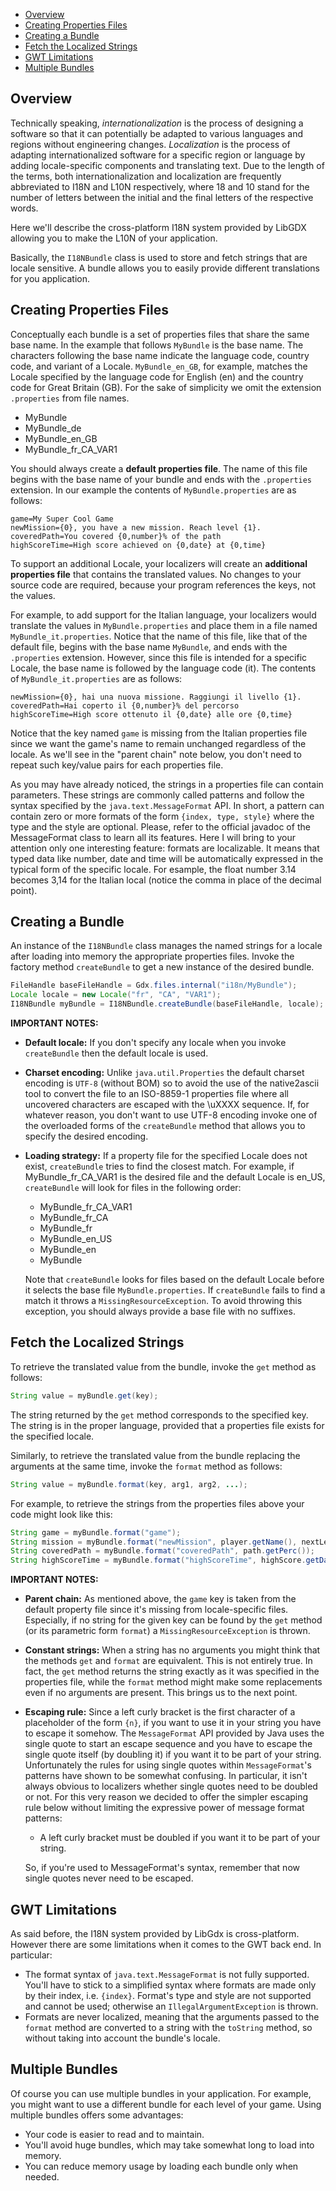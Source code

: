  * [Overview](#overview)
 * [Creating Properties Files](#creating-properties-files)
 * [Creating a Bundle](#creating-a-bundle)
 * [Fetch the Localized Strings](#fetch-the-localized-strings)
 * [GWT Limitations](#gwt-limitations)
 * [Multiple Bundles](#multiple-bundles)

## Overview ##

Technically speaking, _internationalization_ is the process of designing a software so that it can potentially be adapted to various languages and regions without engineering changes.
 _Localization_ is the process of adapting internationalized software for a specific region or language by adding locale-specific components and translating text.
Due to the length of the terms, both internationalization and localization are frequently abbreviated to I18N and L10N respectively, where 18 and 10 stand for the number of letters between the initial and the final letters of the respective words.

Here we'll describe the cross-platform I18N system provided by LibGDX allowing you to make the L10N of your application.

Basically, the `I18NBundle` class is used to store and fetch strings that are locale sensitive. A bundle allows you to easily provide different translations for you application.


## Creating Properties Files ##

Conceptually each bundle is a set of properties files that share the same base name. In the example that follows `MyBundle` is the base name. The characters following the base name indicate the language code, country code, and variant of a Locale. `MyBundle_en_GB`, for example, matches the Locale specified by the language code for English (en) and the country code for Great Britain (GB).
For the sake of simplicity we omit the extension `.properties` from file names.

* MyBundle
* MyBundle_de
* MyBundle_en_GB
* MyBundle_fr_CA_VAR1

You should always create a **default properties file**. The name of this file begins with the base name of your bundle and ends with the `.properties` extension. In our example the contents of `MyBundle.properties` are as follows:
````
game=My Super Cool Game
newMission={0}, you have a new mission. Reach level {1}.
coveredPath=You covered {0,number}% of the path
highScoreTime=High score achieved on {0,date} at {0,time}
````

To support an additional Locale, your localizers will create an **additional properties file** that contains the translated values. No changes to your source code are required, because your program references the keys, not the values.

For example, to add support for the Italian language, your localizers would translate the values in `MyBundle.properties` and place them in a file named `MyBundle_it.properties`. Notice that the name of this file, like that of the default file, begins with the base name `MyBundle`, and ends with the `.properties` extension. However, since this file is intended for a specific Locale, the base name is followed by the language code (it). The contents of `MyBundle_it.properties` are as follows:

````
newMission={0}, hai una nuova missione. Raggiungi il livello {1}.
coveredPath=Hai coperto il {0,number}% del percorso
highScoreTime=High score ottenuto il {0,date} alle ore {0,time}
````
Notice that the key named `game` is missing from the Italian properties file since we want the game's name to remain unchanged regardless of the locale. As we'll see in the "parent chain" note below, you don't need to repeat such key/value pairs for each properties file.

As you may have already noticed, the strings in a properties file can contain parameters. These strings are commonly called patterns and follow the syntax specified by the `java.text.MessageFormat` API.
In short, a pattern can contain zero or more formats of the form `{index, type, style}` where the type and the style are optional.
Please, refer to the official javadoc of the MessageFormat class to learn all its features. 
Here I will bring to your attention only one interesting feature: formats are localizable. It means that typed data like number, date and time will be automatically expressed in the typical form of the specific locale. For esample, the float number 3.14 becomes 3,14 for the Italian local (notice the comma in place of the decimal point).


## Creating a Bundle ##

An instance of the `I18NBundle` class manages the named strings for a locale after loading into memory the appropriate properties files.
Invoke the factory method `createBundle` to get a new instance of the desired bundle.
````java
FileHandle baseFileHandle = Gdx.files.internal("i18n/MyBundle");
Locale locale = new Locale("fr", "CA", "VAR1");
I18NBundle myBundle = I18NBundle.createBundle(baseFileHandle, locale);
````
**IMPORTANT NOTES:**
- **Default locale:** If you don't specify any locale when you invoke `createBundle` then the default locale is used.
- **Charset encoding:** Unlike `java.util.Properties` the default charset encoding is `UTF-8` (without BOM) so to avoid the use of the native2ascii tool to convert the file to an ISO-8859-1 properties file where all uncovered characters are escaped with the \uXXXX sequence. If, for whatever reason, you don't want to use UTF-8 encoding invoke one of the overloaded forms of the `createBundle` method that allows you to specify the desired encoding.
- **Loading strategy:** If a property file for the specified Locale does not exist, `createBundle` tries to find the closest match. For example, if MyBundle_fr_CA_VAR1 is the desired file and the default Locale is en_US, `createBundle` will look for files in the following order:
  * MyBundle_fr_CA_VAR1
  * MyBundle_fr_CA
  * MyBundle_fr
  * MyBundle_en_US
  * MyBundle_en
  * MyBundle
  
  Note that `createBundle` looks for files based on the default Locale before it selects the base file `MyBundle.properties`. If `createBundle` fails to find a match it throws a `MissingResourceException`. To avoid throwing this exception, you should always provide a base file with no suffixes.  


## <a id="Fetch_the_Localized_Strings"></a>Fetch the Localized Strings ##

To retrieve the translated value from the bundle, invoke the `get` method as follows:
````java
String value = myBundle.get(key);
````
The string returned by the `get` method corresponds to the specified key. The string is in the proper language, provided that a properties file exists for the specified locale.

Similarly, to retrieve the translated value from the bundle replacing the arguments at the same time, invoke the `format` method as follows:
````java
String value = myBundle.format(key, arg1, arg2, ...);
````

For example, to retrieve the strings from the properties files above your code might look like this:
````java
String game = myBundle.format("game");
String mission = myBundle.format("newMission", player.getName(), nextLevel.getName());
String coveredPath = myBundle.format("coveredPath", path.getPerc());
String highScoreTime = myBundle.format("highScoreTime", highScore.getDate());
````
**IMPORTANT NOTES:**
- **Parent chain:** As mentioned above, the `game` key is taken from the default property file since it's missing from locale-specific files. Especially, if no string for the given key can be found by the `get` method (or its parametric form `format`) a `MissingResourceException` is thrown.
- **Constant strings:** When a string has no arguments you might think that the methods `get` and `format` are equivalent. This is not entirely true. In fact, the `get` method returns the string exactly as it was specified in the properties file, while the `format` method might make some replacements even if no arguments are present. This brings us to the next point.
- **Escaping rule:** Since a left curly bracket is the first character of a placeholder of the form `{n}`, if you want to use it in your string you have to escape it somehow. The `MessageFormat` API provided by Java uses the single quote to start an escape sequence and you have to escape the single quote itself (by doubling it) if you want it to be part of your string. Unfortunately the rules for using single quotes within `MessageFormat`'s patterns have shown to be somewhat confusing. In particular, it isn't always obvious to localizers whether single quotes need to be doubled or not. For this very reason we decided to offer the simpler escaping rule below without limiting the expressive power of message format patterns:
    - A left curly bracket must be doubled if you want it to be part of your string.

    So, if you're used to MessageFormat's syntax, remember that now single quotes never need to be escaped.


## GWT Limitations ##

As said before, the I18N system provided by LibGdx is cross-platform. However there are some limitations when it comes to the GWT back end.
In particular:
- The format syntax of `java.text.MessageFormat` is not fully supported. You'll have to stick to a simplified syntax where formats are made only by their index, i.e. `{index}`.
Format's type and style are not supported and cannot be used; otherwise an `IllegalArgumentException` is thrown.
- Formats are never localized, meaning that the arguments passed to the `format` method are converted to a string with the `toString` method, so without taking into account the bundle's locale. 


## Multiple Bundles ##

Of course you can use multiple bundles in your application. For example, you might want to use a different bundle for each level of your game. Using multiple bundles offers some advantages:
   * Your code is easier to read and to maintain.
   * You'll avoid huge bundles, which may take somewhat long to load into memory.
   * You can reduce memory usage by loading each bundle only when needed.

